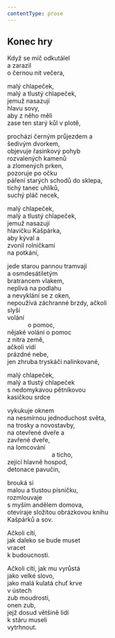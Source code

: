 ```yaml
---
contentType: prose
---
```


## Konec hry

Když se míč odkutálel  
a zarazil  
o černou nit večera,

malý chlapeček,  
malý a tlustý chlapeček,  
jemuž nasazují  
hlavu sovy,  
aby z něho měli  
zase ten starý kůl v plotě,

prochází černým průjezdem a  
šedivým dvorkem,  
objevuje řasinkový pohyb  
rozvalených kamenů  
a zlomených prken,  
pozoruje po očku  
páření starých schodů do sklepa,  
tichý tanec uhlíků,  
suchý pláč necek,

malý chlapeček,  
malý a tlustý chlapeček,  
jemuž nasazují  
hlavičku Kašpárka,  
aby kýval a  
zvonil rolničkami  
na potkání,

jede starou pannou tramvají  
a osmdesátiletým  
bratrancem vlakem,  
neplivá na podlahu  
a nevyklání se z oken,  
nepoužívá záchranné brzdy, ačkoli  
slyší  
volání  
            o pomoc,  
nějaké volání o pomoc  
z nitra země,  
ačkoli vidí  
prázdné nebe,  
jen zhruba tryskáči nalinkované,

malý chlapeček,  
malý a tlustý chlapeček  
s nedomykavou pětníkovou  
kasičkou srdce

vykukuje oknem  
na nesmírnou jednoduchost světa,  
na trosky a novostavby,  
na otevřené dveře a  
zavřené dveře,  
na lomcování  
                          a ticho,  
zející hlavně hospod,  
detonace pavučin,

brouká si  
malou a tlustou písničku,  
rozmlouvaje  
s myším andělem domova,  
otevíraje složitou obrázkovou knihu  
Kašpárků a sov.

Ačkoli cítí,  
jak daleko se bude muset  
vracet  
k budoucnosti.

Ačkoli cítí, jak mu vyrůstá  
jako velké slovo,  
jako malá kulatá chuť krve  
v ústech  
zub moudrosti,  
onen zub,  
jejž dosud většině lidí  
k stáru museli  
vytrhnout.
